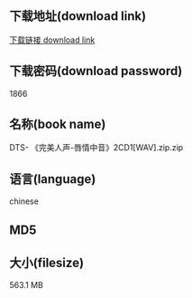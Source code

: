 ## 下载地址(download link)
[下载链接 download link](https://voluble-croquembouche-d321dc.netlify.app/?s=DTS-+%E3%80%8A%E5%AE%8C%E7%BE%8E%E4%BA%BA%E5%A3%B0-%E5%94%87%E6%83%85%E4%B8%AD%E9%9F%B3%E3%80%8B2CD1%5BWAV%5D.zip)

## 下载密码(download password)
1866

## 名称(book name)
DTS- 《完美人声-唇情中音》2CD1[WAV].zip.zip

## 语言(language)
chinese

## MD5


## 大小(filesize)
563.1 MB
